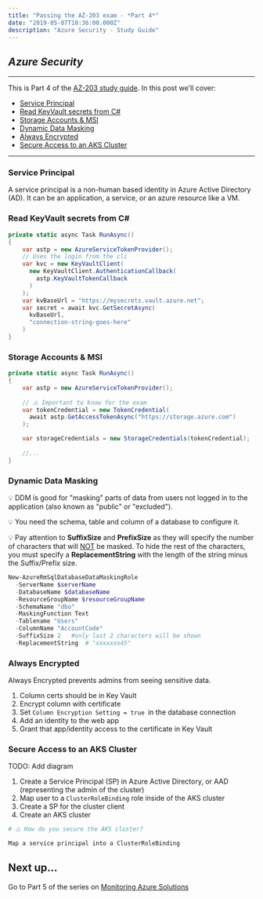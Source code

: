 ```yaml
---
title: "Passing the AZ-203 exam - *Part 4*"
date: "2019-05-07T10:36:00.000Z"
description: "Azure Security - Study Guide"
---
```

## *Azure Security*
---

 This is Part 4 of the [AZ-203 study guide]((../passing-az-203-exam/)). In this post we'll cover:

- [Service Principal](#service-principal)
- [Read KeyVault secrets from C#](#read-keyvault-secrets-from-c)
- [Storage Accounts & MSI](#storage-accounts-msi)
- [Dynamic Data Masking](#dynamic-data-masking)
- [Always Encrypted](#always-encrypted)
- [Secure Access to an AKS Cluster](#secure-access-to-an-aks-cluster)
---

### Service Principal

A service principal is a non-human based identity in Azure Active Directory (AD). It can be an application, a service, or an azure resource like a VM.

### Read KeyVault secrets from C#

``` c#
private static async Task RunAsync()
{
    var astp = new AzureServiceTokenProvider();
    // Uses the login from the cli
    var kvc = new KeyVaultClient(
      new KeyVaultClient.AuthenticationCallback(
        astp.KeyVaultTokenCallback
      )
    );
    var kvBaseUrl = "https://mysecrets.vault.azure.net";
    var secret = await kvc.GetSecretAsync(
      kvBaseUrl,
      "connection-string-goes-here"
    )
}
```

### Storage Accounts & MSI

``` c#
private static async Task RunAsync()
{
    var astp = new AzureServiceTokenProvider();
    
    // ⚠️ Important to know for the exam 
    var tokenCredential = new TokenCredential(
      await astp.GetAccessTokenAsync("https://storage.azure.com")
    );

    var storageCredentials = new StorageCredentials(tokenCredential);
    
    //...
}
```

### Dynamic Data Masking

💡 DDM is good for "masking" parts of data from users not logged in to the application (also known as "public" or "excluded"). 

💡 You need the schema, table and column of a database to configure it. 

💡 Pay attention to **SuffixSize** and **PrefixSize** as they will specify the number of characters that will <span style="text-decoration: underline">NOT</span> be masked. To hide the rest of the characters, you must specify a **ReplacementString** with the length of the string minus the Suffix/Prefix size.

```powershell
New-AzureRmSqlDatabaseDataMaskingRole
  -ServerName $serverName
  -DatabaseName $databaseName
  -ResourceGroupName $resourceGroupName
  -SchemaName "dbo"
  -MaskingFunction Text
  -Tablename "Users"
  -ColumnName "AccountCode"
  -SuffixSize 2   #only last 2 characters will be shown
  -ReplacementString  # "xxxxxxx45"
```

### Always Encrypted

Always Encrypted prevents admins from seeing sensitive data. 

1. Column certs should be in Key Vault
2. Encrypt column with certificate
3. Set ```Column Encryption Setting = true ```in the database connection
4. Add an identity to the web app
5. Grant that app/identity access to the certificate in Key Vault

### Secure Access to an AKS Cluster

TODO: Add diagram

1. Create a Service Principal (SP) in Azure Active Directory, or AAD (representing the admin of the cluster)
2. Map user to a ```ClusterRoleBinding``` role inside of the AKS cluster
3. Create a SP for the cluster client
4. Create an AKS cluster

 ```bash
 # ⚠️ How do you secure the AKS cluster?  

 Map a service principal into a ClusterRoleBinding
 ```

## Next up...

Go to Part 5 of the series on [Monitoring Azure Solutions](../passing-az-203-p5-monitor-azure-solutions)